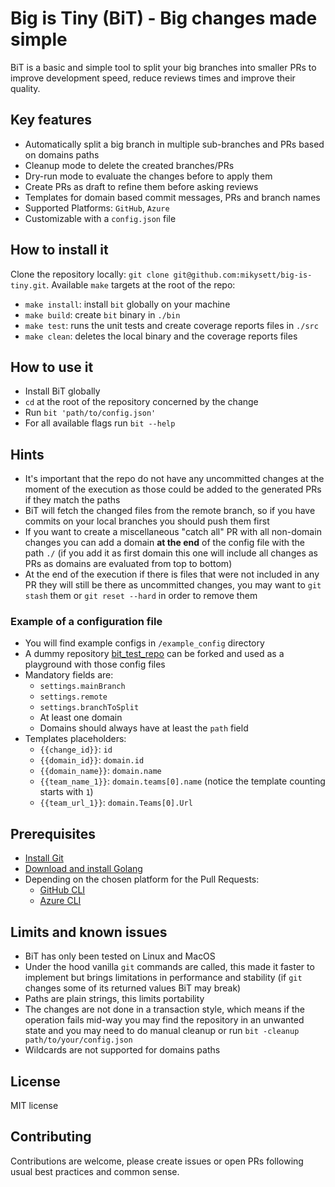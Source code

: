 # Big is Tiny (BiT) - Big changes made simple

BiT is a basic and simple tool to split your big branches into smaller PRs to improve development speed, reduce reviews times and improve their quality.

## Key features

- Automatically split a big branch in multiple sub-branches and PRs based on domains paths
- Cleanup mode to delete the created branches/PRs
- Dry-run mode to evaluate the changes before to apply them
- Create PRs as draft to refine them before asking reviews
- Templates for domain based commit messages, PRs and branch names
- Supported Platforms: `GitHub`, `Azure`
- Customizable with a `config.json` file

## How to install it

Clone the repository locally: `git clone git@github.com:mikysett/big-is-tiny.git`.
Available `make` targets at the root of the repo:

- `make install`: install `bit` globally on your machine
- `make build`: create `bit` binary in `./bin`
- `make test`: runs the unit tests and create coverage reports files in `./src`
- `make clean`: deletes the local binary and the coverage reports files

## How to use it

- Install BiT globally
- `cd` at the root of the repository concerned by the change
- Run `bit 'path/to/config.json'`
- For all available flags run `bit --help`

## Hints

- It's important that the repo do not have any uncommitted changes at the moment of the execution as those could be added to the generated PRs if they match the paths
- BiT will fetch the changed files from the remote branch, so if you have commits on your local branches you should push them first
- If you want to create a miscellaneous "catch all" PR with all non-domain changes you can add a domain **at the end** of the config file with the path `./` (if you add it as first domain this one will include all changes as PRs as domains are evaluated from top to bottom)
- At the end of the execution if there is files that were not included in any PR they will still be there as uncommitted changes, you may want to `git stash` them or `git reset --hard` in order to remove them

### Example of a configuration file

- You will find example configs in `/example_config` directory
- A dummy repository [bit_test_repo](https://github.com/mikysett/bit_test_repo) can be forked and used as a playground with those config files
- Mandatory fields are:
  - `settings.mainBranch`
  - `settings.remote`
  - `settings.branchToSplit`
  - At least one domain
  - Domains should always have at least the `path` field
- Templates placeholders:
  - `{{change_id}}`: `id`
  - `{{domain_id}}`: `domain.id`
  - `{{domain_name}}`: `domain.name`
  - `{{team_name_1}}`: `domain.teams[0].name` (notice the template counting starts with `1`)
  - `{{team_url_1}}`: `domain.Teams[0].Url`

## Prerequisites

- [Install Git](https://git-scm.com/book/en/v2/Getting-Started-Installing-Git)
- [Download and install Golang](https://go.dev/doc/install)
- Depending on the chosen platform for the Pull Requests:
  - [GitHub CLI](https://cli.github.com/)
  - [Azure CLI](https://learn.microsoft.com/en-us/cli/azure/install-azure-cli)

## Limits and known issues

- BiT has only been tested on Linux and MacOS
- Under the hood vanilla `git` commands are called, this made it faster to implement but brings limitations in performance and stability (if `git` changes some of its returned values BiT may break)
- Paths are plain strings, this limits portability
- The changes are not done in a transaction style, which means if the operation fails mid-way you may find the repository in an unwanted state and you may need to do manual cleanup or run `bit -cleanup path/to/your/config.json`
- Wildcards are not supported for domains paths

## License

MIT license

## Contributing

Contributions are welcome, please create issues or open PRs following usual best practices and common sense.
